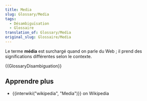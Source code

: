 ```yaml
---
title: Media
slug: Glossary/Media
tags:
  - Désambiguïsation
  - Glossaire
translation_of: Glossary/Media
original_slug: Glossaire/Media
---
```

Le terme **média** est surchargé quand on parle du Web ; il prend des significations différentes selon le contexte.

{{GlossaryDisambiguation}}

## Apprendre plus

- {{interwiki("wikipedia", "Media")}} on Wikipedia
